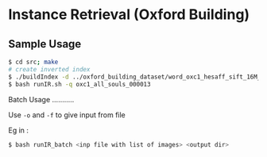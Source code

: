 Instance Retrieval (Oxford Building)
====================================

Sample Usage
------------

```bash
$ cd src; make 
# create inverted index
$ ./buildIndex -d ../oxford_building_dataset/word_oxc1_hesaff_sift_16M_1M/ -o invIndex2.txt -c invIndexFreq2.txt -s imgStats.txt
$ bash runIR.sh -q oxc1_all_souls_000013
```

Batch Usage
...........

Use `-o` and `-f` to give input from file

Eg in :
```bash
$ bash runIR_batch <inp file with list of images> <output dir>
```
